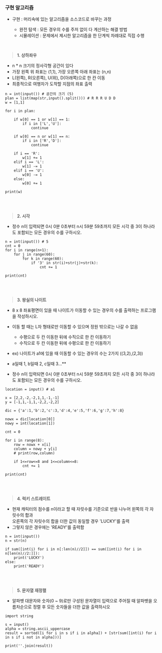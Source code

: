 ### 구현 알고리즘 

- 구현 : 머리속에 있는 알고리즘을 소스코드로 바꾸는 과정

    - 완전 탐색 : 모든 경우의 수를 주저 없이 다 계산하는 해결 방법 
    - 시뮬레이션 : 문제에서 제시한 알고리즘을 한 단계씩 차례대로 직접 수행

<br>

> **1. 상하좌우**

- n * n 크기의 정사각형 공간이 있다
- 가장 왼쪽 위 좌표는 (1,1), 가장 오른쪽 아래 좌표는 (n,n) 
- L(왼쪽), R(오른쪽), U(위), D(아래쪽)으로 한 칸 이동
- 최종적으로 여행자가 도착할 지점의 좌표 출력

>
    n = int(input()) # 공간의 크기 (5)
    plan = list(map(str,input().split())) # R R R U D D
    w = [1,1]
    
    for i in plan:
    
        if w[0] == 1 or w[1] == 1:
            if i in ['L','U']:
                continue
    
        if w[0] == n or w[1] == n:
            if i in ['R','D']:
                continue
    
        if i == 'R':
            w[1] += 1
        elif i == 'L':
            w[1] -= 1
        elif i == 'U':
            w[0] -= 1
        else:
            w[0] += 1
    
    print(w)

<br>
<br>

> **2. 시각**

- 정수 n이 입력되면 0시 0분 0초부터 n시 59분 59초까지 모든 시각 중 3이 하나라도 포함되는 모든 경우의 수를 구하시오.

>
    n = int(input()) # 5
    cnt = 0
    for i in range(n+1):
        for j in range(60):
            for k in range(60):
                if '3' in str(i)+str(j)+str(k):
                    cnt += 1
    
    print(cnt)

<br>
<br>

> **3. 왕실의 나이트**

- 8 x 8 좌표평면이 있을 때 나이트가 이동할 수 있는 경우의 수를 출력하는 프로그램을 작성하시오.  
- 이동 할 때는 L자 형태로만 이동할 수 있으며 정원 밖으로는 나갈 수 없음 

    - 수평으로 두 칸 이동한 뒤에 수직으로 한 칸 이동하기 
    - 수직으로 두 칸 이동한 뒤에 수평으로 한 칸 이동하기 

- ex) 나이트가 a1에 있을 때 이동할 수 있는 경우의 수는 2가지 ((3,2),(2,3))
* a일때 1, b일때 2, c일때 3...**

- 정수 n이 입력되면 0시 0분 0초부터 n시 59분 59초까지 모든 시각 중 3이 하나라도 포함되는 모든 경우의 수를 구하시오.

>
    location = input() # a1

    x = [2,2,-2,-2,1,1,-1,-1]
    y = [-1,1,-1,1,-2,2,-2,2]
    
    dic = {'a':1,'b':2,'c':3,'d':4,'e':5,'f':6,'g':7,'h':8}
    
    nowx = dic[location[0]]
    nowy = int(location[1])
    
    cnt = 0
    
    for i in range(8):
        row = nowx + x[i]
        column = nowy + y[i]
        # print(row,column)
    
        if 1<=row<=8 and 1<=column<=8:
            cnt += 1
    
    print(cnt)
    
<br>
<br>

> **4. 럭키 스트레이트**

- 현재 캐릭터의 점수를 n이라고 할 때 자릿수를 기준으로 반을 나누어 왼쪽의 각 자릿수의 합과<br>
  오른쪽의 각 자릿수의 합을 더한 값이 동일할 경우 'LUCKY'를 출력 
- 그렇지 않은 경우에는 'READY'를 출력함

>
    n = int(input())
    n = str(n)
    
    if sum([int(i) for i in n[:len(n)//2]]) == sum([int(i) for i in n[len(n)//2:]]):
        print('LUCKY')
    else:
        print('READY')

<br>
<br>

> **5. 문자열 재정렬**

- 알파벳 대문자와 숫자(0 ~ 9)로만 구성된 문자열이 입력으로 주어질 때 알파벳을 오름차순으로 정렬 후 모든 숫자들을 더한 값을 출력하시오

>
    import string

    s = input()
    alpha = string.ascii_uppercase
    result = sorted([i for i in s if i in alpha]) + [str(sum([int(i) for i in s if i not in alpha]))]
    
    print(''.join(result))

